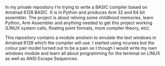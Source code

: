 In my private repository I'm trying to write a BASIC compiler based on Amstrad 6128 BASIC. It is in Python and produces Arm 32 and 64 bit assembler. The project is about reliving some childhood memories, learn Python, Arm Assembler and anything needed to get this project working (LINUX system calls, floating point formats, more compiler theory, etc).

This repository contains a module amstwin to emulate the text windows in Amstrad 6128 which the compiler will use. I started using ncurses but the colour pair model turned out to be a pain so I though I would write my own windows module and learn all about programming for the terminal on LINUX as well as ANSI Escape Sequences.
